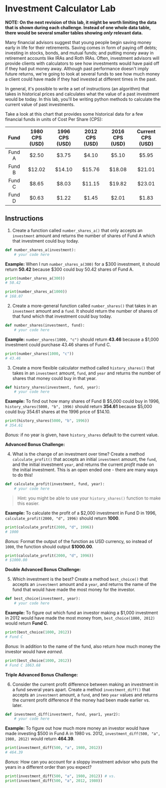 # Investment Calculator Lab

**NOTE: On the next revision of this lab, it might be worth limiting the data that is shown during each challenge. Instead of one whole data table, there would be several smaller tables showing *only* relevant data.**

Many financial advisors suggest that young people begin saving money early in life for their retirements. Saving comes in form of paying off debts; investing in stocks, bonds, and mutual funds; and putting money away in retirement accounts like IRAs and Roth IRAs. Often, investment advisors will provide clients with calculators to see how investments would have paid off if they had put money away. Although past performance doesn't imply future returns, we're going to look at several funds to see how much money a client could have made if they had invested at different times in the past. 

In general, it's possible to write a set of instructions (an algorithm) that takes in historical prices and calculates what the value of a past investment would be today. In this lab, you'll be writing python methods to calculate the current value of past investments.

Take a look at this chart that provides some historical data for a few financial funds in units of Cost Per Share (CPS):

| Fund | 1980 CPS (USD) | 1996 CPS (USD) | 2012 CPS (USD) | 2016 CPS (USD) | Current CPS (USD) |
| :---: | :---: | :---: | :---: | :---: | :---: |
| Fund A | $2.50 | $3.75 | $4.10 | $5.10 | $5.95 |
| Fund B | $12.02 | $14.10 | $15.76 | $18.08 | $21.01 |
| Fund C | $8.65 | $8.03 | $11.15 | $19.82 | $23.01 |
| Fund D | $0.63 | $1.22 | $1.45 | $2.01 | $1.83 |

## Instructions

1) Create a function called `number_shares_a()` that only accepts an `investment` amount and returns the number of shares of Fund A which that investment could buy today.

```python
def number_shares_a(investment):
	# your code here
```

**Example:** When I run `number_shares_a(300)` for a $300 investment, it should return **50.42** because $300 could buy 50.42 shares of Fund A.

```python
print(number_shares_a(300))
# 50.42

print(number_shares_a(1000))
# 168.07
```

2) Create a more-general function called `number_shares()` that takes in an `investment` amount and a `fund`. It should return the number of shares of that fund which that investment could buy today.

```python
def number_shares(investment, fund):
	# your code here
```

**Example:** `number_shares(1000, "c")` should return **43.46** because a $1,000 investment could purchase 43.46 shares of Fund C.

```python
print(number_shares(1000, "c"))
# 43.46
```

3) Create a more flexible calculator method called `history_shares()` that takes in an `investment` amount, `fund`, and `year` and returns the number of shares that money could buy in that year.

```python
def history_shares(investment, fund, year):
	# your code here
```

**Example:** To find out how many shares of Fund B $5,000 could buy in 1996, `history_shares(5000, "b", 1996)` should return **354.61** because $5,000 could buy 354.61 shares at the 1996 price of $14.10.

```python
print(history_shares(5000, "b", 1996))
# 354.61
```

*Bonus:* if no year is given, have `history_shares` default to the current value.

**Advanced Bonus Challenge:**

4) What is the change of an investment over time? Create a method `calculate_profit()` that accepts an initial `investment` amount, the `fund`, and the initial investment `year`, and returns the current *profit* made on the initial investment. This is an open ended one - there are many ways to do this!

```python
def calculate_profit(investment, fund, year):
	# your code here
```

> Hint: you might be able to use your `history_shares()` function to make this easier.

**Example:** To calculate the profit of a $2,000 investment in Fund D in 1996, `calculate_profit(2000, "d", 1996)` should return **1000**.

```python
print(calculate_profit(2000, "d", 1996))
# 1000
```

*Bonus:* Format the output of the function as USD currency, so instead of `1000`, the function should output **$1000.00**.

```python
print(calculate_profit(2000, "d", 1996))
# $1000.00
```

**Double Advanced Bonus Challenge:**

5) Which investment is the best? Create a method `best_choice()` that accepts an `investment` amount and a `year`, and returns the name of the fund that would have made the most money for the investor. 

```python
def best_choice(investment, year):
	# your code here
```

**Example:** To figure out which fund an investor making a $1,000 investment in 2012 would have made the most money from, `best_choice(1000, 2012)` would return **Fund C**.

```python
print(best_choice(1000, 2012))
# Fund C
```

*Bonus:* In addition to the name of the fund, also return how much money the investor would have *earned*.

```python
print(best_choice(1000, 2012))
# Fund C 1063.68
```

**Triple Advanced Bonus Challenge:**

6) Consider the current profit difference between making an investment in a fund several years apart. Create a method `investment_diff()` that accepts an `investment` amount, a `fund`, and two `year` values and returns the current profit difference if the money had been made earlier vs. later.

```python
def investment_diff(investment, fund, year1, year2):
	# your code here
```

**Example:** To figure out how much more money an investor would have made investing $500 in Fund A in 1980 vs. 2012, `investment_diff(500, "a", 1980, 2012)` would return **464.39**.

```python
print(investment_diff(500, "a", 1980, 2012))
# 464.39
```

*Bonus:* How can you account for a sloppy investment advisor who puts the years in a different order than you expect?

```python
print(investment_diff(500, "a", 1980, 2012)) # vs.
print(investment_diff(500, "a", 2012, 1980))
```
